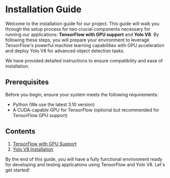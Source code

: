# Installation Guide

Welcome to the installation guide for our project. This guide will walk you through the setup process for two crucial components necessary for running our applications: **TensorFlow with GPU support** and **Yolo V8**. By following these steps, you will prepare your environment to leverage TensorFlow's powerful machine learning capabilities with GPU acceleration and deploy Yolo V8 for advanced object detection tasks.

We have provided detailed instructions to ensure compatibility and ease of installation. 

## Prerequisites
Before you begin, ensure your system meets the following requirements:
- Python (We use the latest 3.10 version)
- A CUDA-capable GPU for TensorFlow (optional but recommended for TensorFlow GPU support)

## Contents
1. [TensorFlow with GPU Support](#tensorflow-with-gpu-support)
2. [Yolo V8 Installation](#yolo-v8)

By the end of this guide, you will have a fully functional environment ready for developing and testing applications using TensorFlow and Yolo V8. Let's get started!
